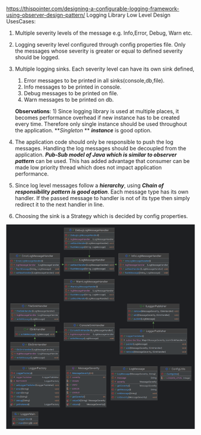 https://thispointer.com/designing-a-configurable-logging-framework-using-observer-design-pattern/
Logging Library Low Level Design
UsesCases:

1) Multiple severity levels of the message e.g. Info,Error, Debug, Warn etc.
2) Logging severity level configured through config properties file. Only the messages whose severity is greater or
   equal to defined severity should be logged.
3) Multiple logging sinks. Each severity level can have its own sink defined,
    1) Error messages to be printed in all sinks(console,db,file).
    2) Info messages to be printed in console.
    3) Debug messages to be printed on file.
    4) Warn messages to be printed on db.

   **Observations**: 1) Since logging library is used at multiple places, it becomes performance overhead if new
   instance
   has to be created every time. Therefore only single instance should be used throughout the application. **_Singleton_
   **
   **_instance_** is good option.
4) The application code should only be responsible to push the log messages. Handling the log messages should be
   decoupled from the application. _**Pub-Sub model of Java which is similar to observer pattern**_ can be used. This
   has
   added advantage that consumer can be made low priority thread which does not impact application performance.
5) Since log level messages follow a **_hierarchy_**, using **_Chain of responsibility pattern is good option_**. Each
   message
   type has its own handler. If the passed message to handler is not of its type then simply redirect it to the next
   handler in line.
6) Choosing the sink is a Strategy which is decided by config properties.

![img.png](img.png)